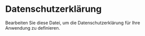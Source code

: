 # Datenschutzerklärung

Bearbeiten Sie diese Datei, um die Datenschutzerklärung für Ihre Anwendung zu definieren.
